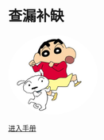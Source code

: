 

# 查漏补缺

<img width="180px" style="border-radius: 50%" bor src="./assets/logo.jpg">

[进入手册](/README.md)

